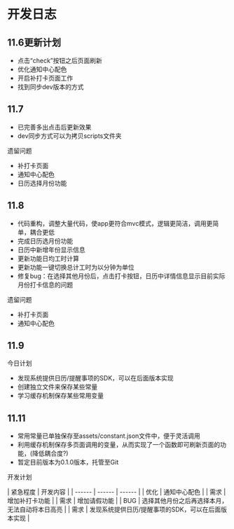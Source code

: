 # 开发日志

## 11.6更新计划

- 点击“check”按钮之后页面刷新
- 优化通知中心配色
- 开启补打卡页面工作
- 找到同步dev版本的方式

## 11.7

- 已完善多出点击后更新效果
- dev同步方式可以为拷贝scripts文件夹

遗留问题

- 补打卡页面
- 通知中心配色
- 日历选择月份功能
  
## 11.8

- 代码重构，调整大量代码，使app更符合mvc模式，逻辑更简洁，调用更简单，耦合更低
- 完成日历选月份功能
- 日历中新增年份显示信息
- 更新功能日均工时计算
- 更新功能一键切换总计工时为以分钟为单位
- 修复bug：在选择其他月份后，点击打卡按钮，日历中详情信息显示目前实际月份打卡信息的问题

遗留问题

- 补打卡页面
- 通知中心配色

## 11.9

今日计划

- 发现系统提供日历/提醒事项的SDK，可以在后面版本实现
- 创建独立文件来保存某些常量
- 学习缓存机制保存某些常用变量

## 11.11

- 常用常量已单独保存至assets/constant.json文件中，便于灵活调用
- 利用缓存机制保存多页面调用的变量，从而实现了一个函数即可刷新页面的功能，(降低耦合度?)
- 暂定目前版本为0.1.0版本，托管至Git
  
开发计划

| 紧急程度 | 开发内容 |
| ------ | ------ | ------ |
| 优化 | 通知中心配色 |
| 需求 | 增加补打卡功能 |
| 需求 | 增加请假功能 |
| BUG | 选择其他月份之后再选择本月，无法自动将本日高亮 |
| 需求 | 发现系统提供日历/提醒事项的SDK，可以在后面版本实现 |